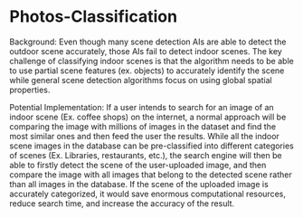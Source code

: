 # Photos-Classification
Background:
Even though many scene detection AIs are able to detect the outdoor scene accurately, those AIs fail to detect indoor scenes. The key challenge of classifying indoor scenes is that the algorithm needs to be able to use partial scene features (ex. objects) to accurately identify the scene while general scene detection algorithms focus on using global spatial properties.

Potential Implementation:
If a user intends to search for an image of an indoor scene (Ex. coffee shops) on the internet, a normal approach will be comparing the image with millions of images in the dataset and find the most similar ones and then feed the user the results. While all the indoor scene images in the database can be pre-classified into different categories of scenes (Ex. Libraries, restaurants, etc.), the search engine will then be able to firstly detect the scene of the user-uploaded image, and then compare the image with all images that belong to the detected scene rather than all images in the database. If the scene of the uploaded image is accurately categorized, it would save enormous computational resources, reduce search time, and increase the accuracy of the result.
